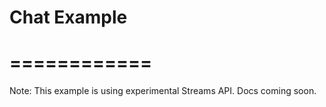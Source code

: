 # Chat Example
# ============
Note: This example is using experimental Streams API. Docs coming soon.